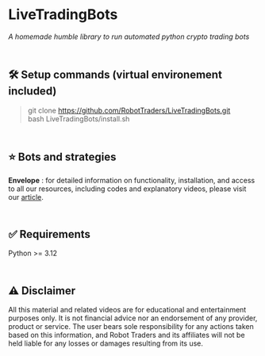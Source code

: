 # LiveTradingBots

_A homemade humble library to run automated python crypto trading bots_

\
🛠️ Setup commands (virtual environement included)
-------------
> git clone https://github.com/RobotTraders/LiveTradingBots.git \
> bash LiveTradingBots/install.sh


\
⭐ Bots and strategies
-------------
**Envelope** : for detailed information on functionality, installation, and access to all our resources, including codes and explanatory videos, please visit our [article](https://robottraders.io/blog/envelope-trading-bot).


\
✅ Requirements
-------------
Python >= 3.12 


\
⚠️ Disclaimer
-------------
All this material and related videos are for educational and entertainment purposes only. It is not financial advice nor an endorsement of any provider, product or service. The user bears sole responsibility for any actions taken based on this information, and Robot Traders and its affiliates will not be held liable for any losses or damages resulting from its use. 
